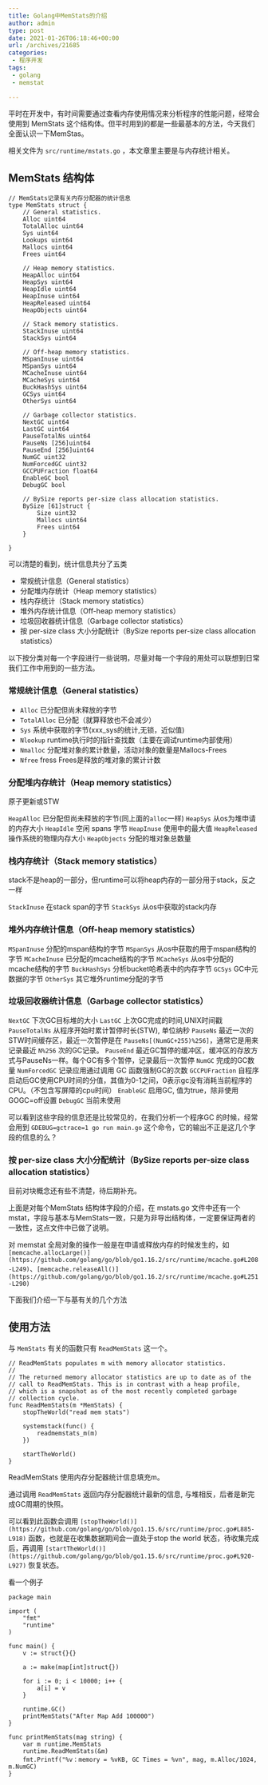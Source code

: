 ```yaml
---
title: Golang中MemStats的介绍
author: admin
type: post
date: 2021-01-26T06:18:46+00:00
url: /archives/21685
categories:
 - 程序开发
tags:
 - golang
 - memstat

---
```

平时在开发中，有时间需要通过查看内存使用情况来分析程序的性能问题，经常会使用到 MemStats 这个结构体。但平时用到的都是一些最基本的方法，今天我们全面认识一下MemStas。

相关文件为 `src/runtime/mstats.go` ，本文章里主要是与内存统计相关。

## MemStats 结构体 

```
// MemStats记录有关内存分配器的统计信息
type MemStats struct {
	// General statistics.
	Alloc uint64
	TotalAlloc uint64
	Sys uint64
	Lookups uint64
	Mallocs uint64
	Frees uint64

	// Heap memory statistics.
	HeapAlloc uint64
	HeapSys uint64
	HeapIdle uint64
	HeapInuse uint64
	HeapReleased uint64
	HeapObjects uint64

	// Stack memory statistics.
	StackInuse uint64
	StackSys uint64

	// Off-heap memory statistics.
	MSpanInuse uint64
	MSpanSys uint64
	MCacheInuse uint64
	MCacheSys uint64
	BuckHashSys uint64
	GCSys uint64
	OtherSys uint64

	// Garbage collector statistics.
	NextGC uint64
	LastGC uint64
	PauseTotalNs uint64
	PauseNs [256]uint64
	PauseEnd [256]uint64
	NumGC uint32
	NumForcedGC uint32
	GCCPUFraction float64
	EnableGC bool
	DebugGC bool

	// BySize reports per-size class allocation statistics.
	BySize [61]struct {
		Size uint32
		Mallocs uint64
		Frees uint64
	}

}
```

可以清楚的看到，统计信息共分了五类

 * 常规统计信息（General statistics）
 * 分配堆内存统计（Heap memory statistics）
 * 栈内存统计（Stack memory statistics）
 * 堆外内存统计信息（Off-heap memory statistics）
 * 垃圾回收器统计信息（Garbage collector statistics）
 * 按 per-size class 大小分配统计（BySize reports per-size class allocation statistics）

以下按分类对每一个字段进行一些说明，尽量对每一个字段的用处可以联想到日常我们工作中用到的一些方法。

### 常规统计信息（General statistics） 

 * `Alloc` 已分配但尚未释放的字节
 * `TotalAlloc` 已分配（就算释放也不会减少）
 * `Sys` 系统中获取的字节(xxx_sys的统计,无锁，近似值)
 * `Nlookup` runtime执行时的指针查找数（主要在调试runtime内部使用）
 * `Nmalloc` 分配堆对象的累计数量，活动对象的数量是Mallocs-Frees
 * `Nfree` fress Frees是释放的堆对象的累计计数

### 分配堆内存统计（Heap memory statistics） 

原子更新或STW

`HeapAlloc` 已分配但尚未释放的字节(同上面的`alloc`一样)
`HeapSys` 从os为堆申请的内存大小
`HeapIdle` 空闲 spans 字节
`HeapInuse` 使用中的最大值
`HeapReleased` 操作系统的物理内存大小
`HeapObjects` 分配的堆对象总数量

### 栈内存统计（Stack memory statistics） 

stack不是heap的一部分，但runtime可以将heap内存的一部分用于stack，反之一样

`StackInuse` 在stack span的字节
`StackSys` 从os中获取的stack内存

### 堆外内存统计信息（Off-heap memory statistics） 

`MSpanInuse` 分配的mspan结构的字节
`MSpanSys` 从os中获取的用于mspan结构的字节
`MCacheInuse` 已分配的mcache结构的字节
`MCacheSys` 从os中分配的mcache结构的字节
`BuckHashSys` 分析bucket哈希表中的内存字节
`GCSys` GC中元数据的字节
`OtherSys` 其它堆外runtime分配的字节

### 垃圾回收器统计信息（Garbage collector statistics） 

`NextGC` 下次GC目标堆的大小
`LastGC` 上次GC完成的时间,UNIX时间戳
`PauseTotalNs` 从程序开始时累计暂停时长(STW), 单位纳秒
`PauseNs` 最近一次的STW时间缓存区，最近一次暂停是在 `PauseNs[(NumGC+255)%256]`，通常它是用来记录最近 `N%256` 次的GC记录。
`PauseEnd` 最近GC暂停的缓冲区，缓冲区的存放方式与PauseNs一样。每个GC有多个暂停，记录最后一次暂停
`NumGC` 完成的GC数量
`NumForcedGC` 记录应用通过调用 GC 函数强制GC的次数
`GCCPUFraction` 自程序启动后GC使用CPU时间的分值，其值为0-1之间，0表示gc没有消耗当前程序的CPU。（不包含写屏障的cpu时间）
`EnableGC` 启用GC, 值为true，除非使用GOGC=off设置
`DebugGC` 当前未使用

可以看到这些字段的信息还是比较常见的，在我们分析一个程序GC 的时候，经常会用到 `GDEBUG=gctrace=1 go run main.go` 这个命令，它的输出不正是这几个字段的信息的么？

### 按 per-size class 大小分配统计（BySize reports per-size class allocation statistics） 

目前对块概念还有些不清楚，待后期补充。

上面是对每个MemStats 结构体字段的介绍，在 mstats.go 文件中还有一个 mstat，字段与基本与MemStats一致，只是为非导出结构体，一定要保证两者的一致性，这点文件中已做了说明。

对 memstat 全局对象的操作一般是在申请或释放内存的时候发生的，如 ` [memcache.allocLarge()](https://github.com/golang/go/blob/go1.16.2/src/runtime/mcache.go#L208-L249) `、` [memcache.releaseAll()](https://github.com/golang/go/blob/go1.16.2/src/runtime/mcache.go#L251-L290) `

下面我们介绍一下与基有关的几个方法

## 使用方法 

与 `MemStats` 有关的函数只有 `ReadMemStats` 这一个。

```
// ReadMemStats populates m with memory allocator statistics.
//
// The returned memory allocator statistics are up to date as of the
// call to ReadMemStats. This is in contrast with a heap profile,
// which is a snapshot as of the most recently completed garbage
// collection cycle.
func ReadMemStats(m *MemStats) {
	stopTheWorld("read mem stats")

	systemstack(func() {
		readmemstats_m(m)
	})

	startTheWorld()
}
```

ReadMemStats 使用内存分配器统计信息填充m。

通过调用 `ReadMemStats` 返回内存分配器统计最新的信息, 与堆相反，后者是新完成GC周期的快照。

可以看到此函数会调用 ` [stopTheWorld()](https://github.com/golang/go/blob/go1.15.6/src/runtime/proc.go#L885-L918) ` 函数，也就是在收集数据期间会一直处于stop the world 状态，待收集完成后，再调用 ` [startTheWorld()](https://github.com/golang/go/blob/go1.15.6/src/runtime/proc.go#L920-L927) ` 恢复状态。

看一个例子

```
package main

import (
	"fmt"
	"runtime"
)

func main() {
	v := struct{}{}

	a := make(map[int]struct{})

	for i := 0; i < 10000; i++ {
		a[i] = v
	}

	runtime.GC()
	printMemStats("After Map Add 100000")
}

func printMemStats(mag string) {
	var m runtime.MemStats
	runtime.ReadMemStats(&m)
	fmt.Printf("%v：memory = %vKB, GC Times = %vn", mag, m.Alloc/1024, m.NumGC)
}
```